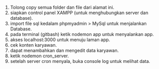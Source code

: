 1. Tolong copy semua folder dan file dari alamat ini.
2. siapkan control panel XAMPP (untuk menghubungkan server dan database).
3. import file sql kedalam phpmyadmin > MySql untuk menjalankan Database.
4. pada terminal (gitbash) ketik nodemon app untuk menyalankan app.
5. akses localhost:3000 untuk menuju laman app.
6. cek konten karyawan.
7. dapat menambahkan dan mengedit data karyawan.
8. ketik nodemon cron_server.
9. setelah server cron menyala, buka console log untuk melihat data.
